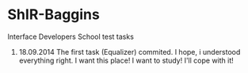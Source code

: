 ShIR-Baggins
============

Interface Developers School test tasks

1) 18.09.2014
The first task (Equalizer) commited. I hope, i understood everything right.
I want this place! I want to study! I'll cope with it!
